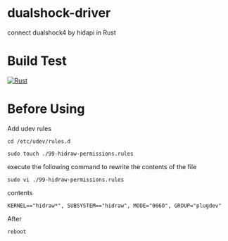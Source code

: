 # dualshock-driver
connect dualshock4 by hidapi in Rust

# Build Test
[![Rust](https://github.com/motii8128/dualshock-driver/actions/workflows/rust.yml/badge.svg)](https://github.com/motii8128/dualshock-driver/actions/workflows/rust.yml)

# Before Using
Add udev rules
```
cd /etc/udev/rules.d
```
```
sudo touch ./99-hidraw-permissions.rules
```

execute the following command to rewrite the contents of the file
```
sudo vi ./99-hidraw-permissions.rules
```

contents
```:99-hidraw-permissions.rules
KERNEL=="hidraw*", SUBSYSTEM=="hidraw", MODE="0660", GROUP="plugdev"
```

After
```
reboot
```
